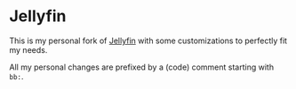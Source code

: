 Jellyfin
=========

This is my personal fork of [Jellyfin](https://github.com/jellyfin/jellyfin) with some customizations to perfectly fit my needs.

All my personal changes are prefixed by a (code) comment starting with `bb:`.
